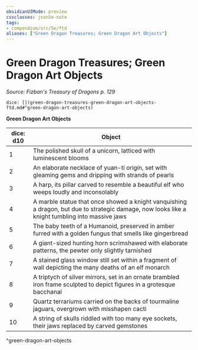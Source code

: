 ```yaml
---
obsidianUIMode: preview
cssclasses: json5e-note
tags:
- compendium/src/5e/ftd
aliases: ["Green Dragon Treasures; Green Dragon Art Objects"]
---
```

# Green Dragon Treasures; Green Dragon Art Objects
*Source: Fizban's Treasury of Dragons p. 129* 

`dice: [](green-dragon-treasures-green-dragon-art-objects-ftd.md#^green-dragon-art-objects)`

**Green Dragon Art Objects**

| dice: d10 | Object |
|-----------|--------|
| 1 | The polished skull of a unicorn, latticed with luminescent blooms |
| 2 | An elaborate necklace of yuan-ti origin, set with gleaming gems and dripping with strands of pearls |
| 3 | A harp, its pillar carved to resemble a beautiful elf who weeps loudly and inconsolably |
| 4 | A marble statue that once showed a knight vanquishing a dragon, but due to strategic damage, now looks like a knight tumbling into massive jaws |
| 5 | The baby teeth of a Humanoid, preserved in amber furred with a golden fungus that smells like gingerbread |
| 6 | A giant-sized hunting horn scrimshawed with elaborate patterns, the pewter only slightly tarnished |
| 7 | A stained glass window still set within a fragment of wall depicting the many deaths of an elf monarch |
| 8 | A triptych of silver mirrors, set in an ornate brambled iron frame sculpted to depict figures in a grotesque bacchanal |
| 9 | Quartz terrariums carried on the backs of tourmaline jaguars, overgrown with misshapen cacti |
| 10 | A string of skulls riddled with too many eye sockets, their jaws replaced by carved gemstones |
^green-dragon-art-objects